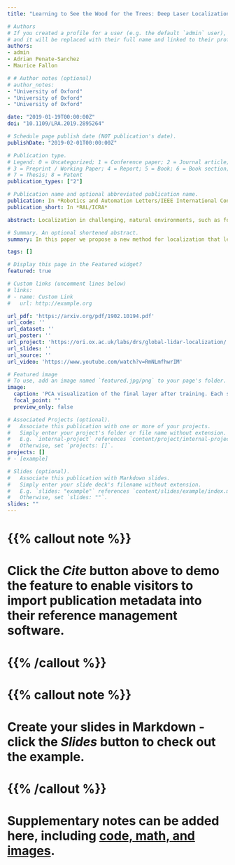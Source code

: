 ```yaml
---
title: "Learning to See the Wood for the Trees: Deep Laser Localization in Urban and Natural Environments on a CPU"

# Authors
# If you created a profile for a user (e.g. the default `admin` user), write the username (folder name) here 
# and it will be replaced with their full name and linked to their profile.
authors:
- admin
- Adrian Penate-Sanchez
- Maurice Fallon

# # Author notes (optional)
# author_notes:
- "University of Oxford"
- "University of Oxford"
- "University of Oxford"

date: "2019-01-19T00:00:00Z"
doi: "10.1109/LRA.2019.2895264"

# Schedule page publish date (NOT publication's date).
publishDate: "2019-02-01T00:00:00Z"

# Publication type.
# Legend: 0 = Uncategorized; 1 = Conference paper; 2 = Journal article;
# 3 = Preprint / Working Paper; 4 = Report; 5 = Book; 6 = Book section;
# 7 = Thesis; 8 = Patent
publication_types: ["2"]

# Publication name and optional abbreviated publication name.
publication: In *Robotics and Automation Letters/IEEE International Conference on Robotics and Automation*
publication_short: In *RAL/ICRA*

abstract: Localization in challenging, natural environments, such as forests or woodlands, is an important capability for many applications from guiding a robot navigating along a forest trail to monitoring vegetation growth with handheld sensors. In this letter, we explore laser-based localization in both urban and natural environments, which is suitable for online applications. We propose a deep learning approach capable of learning meaningful descriptors directly from three-dimensional point clouds by comparing triplets (anchor, positive, and negative examples). The approach learns a feature space representation for a set of segmented point clouds that are matched between a current and previous observations. Our learning method is tailored toward loop closure detection resulting in a small model that can be deployed using only a CPU. The proposed learning method would allow the full pipeline to run on robots with limited computational payloads, such as drones, quadrupeds, or Unmanned Ground Vehicles (UGVs).

# Summary. An optional shortened abstract.
summary: In this paper we propose a new method for localization that learns to match LIDAR segments in challenging environments.

tags: []

# Display this page in the Featured widget?
featured: true

# Custom links (uncomment lines below)
# links:
# - name: Custom Link
#   url: http://example.org

url_pdf: 'https://arxiv.org/pdf/1902.10194.pdf'
url_code: ''
url_dataset: ''
url_poster: ''
url_project: 'https://ori.ox.ac.uk/labs/drs/global-lidar-localization/'
url_slides: ''
url_source: ''
url_video: 'https://www.youtube.com/watch?v=RmNLmfhwrIM'

# Featured image
# To use, add an image named `featured.jpg/png` to your page's folder. 
image:
  caption: 'PCA visualization of the final layer after training. Each sample represents a single 3D segments, coloured by class.'
  focal_point: ""
  preview_only: false

# Associated Projects (optional).
#   Associate this publication with one or more of your projects.
#   Simply enter your project's folder or file name without extension.
#   E.g. `internal-project` references `content/project/internal-project/index.md`.
#   Otherwise, set `projects: []`.
projects: []
# - [example]

# Slides (optional).
#   Associate this publication with Markdown slides.
#   Simply enter your slide deck's filename without extension.
#   E.g. `slides: "example"` references `content/slides/example/index.md`.
#   Otherwise, set `slides: ""`.
slides: ""
---
```


# {{% callout note %}}
# Click the *Cite* button above to demo the feature to enable visitors to import publication metadata into their reference management software.
# {{% /callout %}}

# {{% callout note %}}
# Create your slides in Markdown - click the *Slides* button to check out the example.
# {{% /callout %}}

# Supplementary notes can be added here, including [code, math, and images](https://wowchemy.com/docs/writing-markdown-latex/).
